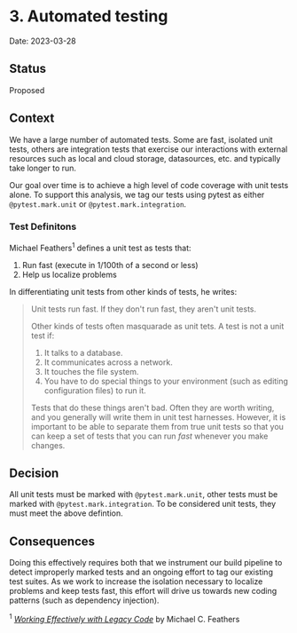 # 3. Automated testing

Date: 2023-03-28

## Status

Proposed

## Context

We have a large number of automated tests. Some are fast, isolated unit tests, others are integration tests that exercise our interactions with external resources such as local and cloud storage, datasources, etc. and typically take longer to run.

Our goal over time is to achieve a high level of code coverage with unit tests alone. To support this analysis, we tag our tests using pytest as either `@pytest.mark.unit` or `@pytest.mark.integration`.

### Test Definitons
Michael Feathers<sup>1</sup> defines a unit test as tests that:
1. Run fast (execute in 1/100th of a second or less)
2. Help us localize problems

In differentiating unit tests from other kinds of tests, he writes:

> Unit tests run fast. If they don't run fast, they aren't unit tests.
>
> Other kinds of tests often masquarade as unit tets. A test is not a unit test if:
> 1. It talks to a database.
> 2. It communicates across a network.
> 3. It touches the file system.
> 4. You have to do special things to your environment (such as editing configuration files) to run it.
>
> Tests that do these things aren't bad. Often they are worth writing, and you generally will write them in unit test harnesses. However, it is important to be able to separate them from true unit tests so that you can keep a set of tests that you can run _fast_ whenever you make changes.

## Decision

All unit tests must be marked with `@pytest.mark.unit`, other tests must be marked with `@pytest.mark.integration`. To be considered unit tests, they must meet the above defintion.

## Consequences

Doing this effectively requires both that we instrument our build pipeline to detect improperly marked tests and an ongoing effort to tag our existing test suites. As we work to increase the isolation necessary to localize problems and keep tests fast, this effort will drive us towards new coding patterns (such as dependency injection).

<sup>1</sup> [_Working Effectively with Legacy Code_](https://www.amazon.com/Working-Effectively-Legacy-Michael-Feathers/dp/0131177052/) by Michael C. Feathers